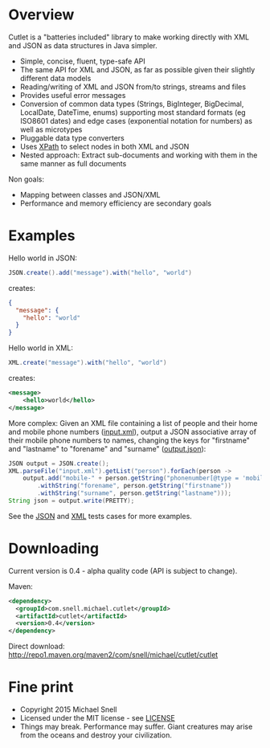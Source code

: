 Overview
========

Cutlet is a "batteries included" library to make working directly with XML and JSON as data structures in Java simpler.

- Simple, concise, fluent, type-safe API  
- The same API for XML and JSON, as far as possible given their slightly different data models
- Reading/writing of XML and JSON from/to strings, streams and files
- Provides useful error messages
- Conversion of common data types (Strings, BigInteger, BigDecimal, LocalDate, DateTime, enums) supporting
most standard formats (eg ISO8601 dates) and edge cases (exponential notation for numbers) as well as microtypes
- Pluggable data type converters
- Uses [XPath](http://en.wikipedia.org/wiki/XPath) to select nodes in both XML and JSON
- Nested approach: Extract sub-documents and working with them in the same manner as full documents

Non goals:

- Mapping between classes and JSON/XML
- Performance and memory efficiency are secondary goals

Examples
========

Hello world in JSON:

````java
JSON.create().add("message").with("hello", "world")
````

creates: 

````json
{
  "message": {
    "hello": "world"
  }
}
````

Hello world in XML:

````java
XML.create("message").with("hello", "world")
````

creates: 

````xml
<message>
    <hello>world</hello>
</message>
````

More complex: Given an XML file containing a list of people and their home and mobile phone numbers
([input.xml](https://github.com/snellm/cutlet/blob/master/src/test/resources/com/snell/michael/cutlet/implementation/example/input.xml)), output a JSON associative 
array of their mobile phone numbers to names, changing the keys for "firstname" and "lastname" to "forename" and 
"surname" ([output.json](https://github.com/snellm/cutlet/blob/master/src/test/resources/com/snell/michael/cutlet/implementation/example/output.json)):

````java
JSON output = JSON.create();
XML.parseFile("input.xml").getList("person").forEach(person -> 
    output.add("mobile-" + person.getString("phonenumber[@type = 'mobile']"))
        .withString("forename", person.getString("firstname"))
        .withString("surname", person.getString("lastname")));
String json = output.write(PRETTY);
````

See the [JSON](https://github.com/snellm/cutlet/blob/master/src/test/java/com/snell/michael/cutlet/implementation/JSONTest.java) and 
[XML](https://github.com/snellm/cutlet/blob/master/src/test/java/com/snell/michael/cutlet/implementation/XMLTest.java) tests cases for more examples.

Downloading
===========

Current version is 0.4 - alpha quality code (API is subject to change).

Maven:

````xml
<dependency>
  <groupId>com.snell.michael.cutlet</groupId>
  <artifactId>cutlet</artifactId>
  <version>0.4</version>
</dependency>
````

Direct download: http://repo1.maven.org/maven2/com/snell/michael/cutlet/cutlet

Fine print
==========
- Copyright 2015 Michael Snell
- Licensed under the MIT license - see [LICENSE](https://github.com/snellm/cutlet/blob/master/LICENSE)
- Things may break. Performance may suffer. Giant creatures may arise from the oceans and destroy your civilization.
